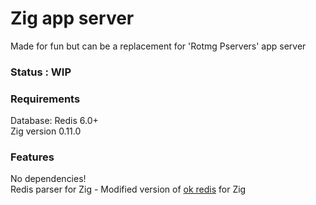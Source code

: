 # Zig app server

Made for fun but can be a replacement for 'Rotmg Pservers' app server

### Status : WIP

### Requirements
Database: Redis 6.0+ <br/>
Zig version 0.11.0

### Features
No dependencies! <br/>
Redis parser for Zig - Modified version of [ok redis](https://github.com/kristoff-it/zig-okredis) for Zig
